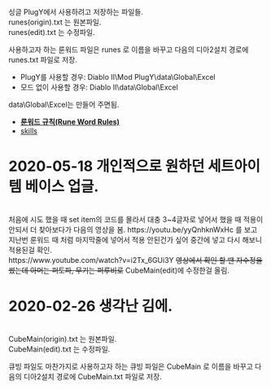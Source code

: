 싱글 PlugY에서 사용하려고 저장하는 파일들.<br>
runes(origin).txt 는 원본파일.<br>
runes(edit).txt 는 수정파일.<br>

사용하고자 하는 룬워드 파일은 runes 로 이름을 바꾸고 다음의 디아2설치 경로에 runes.txt 파일로 저장.
<ul>
<li>PlugY를 사용할 경우: Diablo II\Mod PlugY\data\Global\Excel</li>
<li>모드 없이 사용할 경우: Diablo II\data\Global\Excel</li>
</ul>

data\Global\Excel는 만들어 주면됨.

<ul>
  <li><a href="http://classic.battle.net/diablo2exp/items/runewords.shtml"><strong>룬워드 규칙(Rune Word Rules)</strong></a></li>
  <li><a href="https://github.com/fabd/diablo2/blob/master/code/d2_113_data/Skills.txt">skills</a></li>
</ul>

<h1>2020-05-18 개인적으로 원하던 세트아이템 베이스 업글.</h1><br>
처음에 시도 했을 때 set item의 코드를 몰라서 대충 3~4글자로 넣어서 했을 때 적용이 안되서 더 찾아보다가 다음의 영상을 봄.
https://youtu.be/yyQnhknWxHc 를 보고 지난번 룬워드 때 처럼 마지막줄에 넣어서 적용 안된건가 싶어 중간에 넣고 다시 해보니 적용된걸 확인.<br>
https://www.youtube.com/watch?v=i2Tx_6GUi3Y <s>영상에서 확인 할 땐 자수정을 썼는데 아머는 퍼토파, 무기는 퍼루비로</s> CubeMain(edit)에 수정한걸 올림.

<h1>2020-02-26 생각난 김에.</h1><br>
CubeMain(origin).txt 는 원본파일.<br>
CubeMain(edit).txt 는 수정파일.<br>

큐빙 파일도 마찬가지로
사용하고자 하는 큐빙 파일은 CubeMain 로 이름을 바꾸고 다음의 디아2설치 경로에 CubeMain.txt 파일로 저장.

